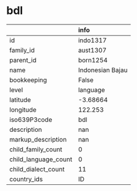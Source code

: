 # bdl
|                      | info             |
|:---------------------|:-----------------|
| id                   | indo1317         |
| family_id            | aust1307         |
| parent_id            | born1254         |
| name                 | Indonesian Bajau |
| bookkeeping          | False            |
| level                | language         |
| latitude             | -3.68664         |
| longitude            | 122.253          |
| iso639P3code         | bdl              |
| description          | nan              |
| markup_description   | nan              |
| child_family_count   | 0                |
| child_language_count | 0                |
| child_dialect_count  | 11               |
| country_ids          | ID               |